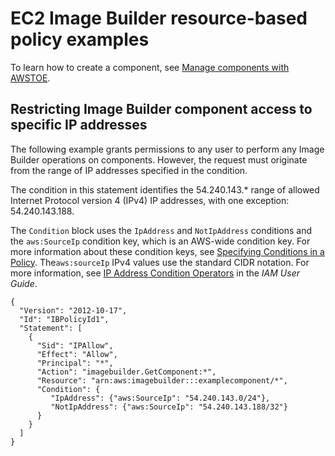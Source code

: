 # EC2 Image Builder resource\-based policy examples<a name="security_iam_resource-based-policy-examples"></a>

To learn how to create a component, see [Manage components with AWSTOE](manage-components.md)\.

## Restricting Image Builder component access to specific IP addresses<a name="security_iam_resource-based-policy-examples-restrict-component-by-ip"></a>

The following example grants permissions to any user to perform any Image Builder operations on components\. However, the request must originate from the range of IP addresses specified in the condition\.

The condition in this statement identifies the 54\.240\.143\.\* range of allowed Internet Protocol version 4 \(IPv4\) IP addresses, with one exception: 54\.240\.143\.188\.

The `Condition` block uses the `IpAddress` and `NotIpAddress` conditions and the `aws:SourceIp` condition key, which is an AWS\-wide condition key\. For more information about these condition keys, see [Specifying Conditions in a Policy](https://docs.aws.amazon.com/AmazonS3/latest/dev/amazon-s3-policy-keys.html)\. The`aws:sourceIp` IPv4 values use the standard CIDR notation\. For more information, see [IP Address Condition Operators](https://docs.aws.amazon.com/IAM/latest/UserGuide/reference_policies_elements_condition_operators.html#Conditions_IPAddress) in the *IAM User Guide*\.

```
{
  "Version": "2012-10-17",
  "Id": "IBPolicyId1",
  "Statement": [
    {
      "Sid": "IPAllow",
      "Effect": "Allow",
      "Principal": "*",
      "Action": "imagebuilder.GetComponent:*",
      "Resource": "arn:aws:imagebuilder:::examplecomponent/*",
      "Condition": {
         "IpAddress": {"aws:SourceIp": "54.240.143.0/24"},
         "NotIpAddress": {"aws:SourceIp": "54.240.143.188/32"} 
      } 
    } 
  ]
}
```